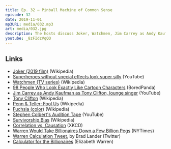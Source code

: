 ```yaml
---
title: Ep. 32 – Pinball Machine of Common Sense
episode: 32
date: 2019-11-01
mp3URL: media/032.mp3
art: media/032.jpg
description: The hosts discuss Joker, Watchmen, Jim Carrey as Andy Kaufman, Penn & Teller, Success Documentaries, Correlation vs. Causation, traffic accidents, and billionaire politics.
youtube: _8zFIdzVqQQ
---
```


## Links

- [Joker (2019 film)](<https://en.wikipedia.org/wiki/Joker_(2019_film)>) (Wikipedia)
- [Superheroes without special effects look super silly](https://www.youtube.com/watch?v=WZrSiCso9pU) (YouTube)
- [Watchmen (TV series)](<https://en.wikipedia.org/wiki/Watchmen_(TV_series)>) (Wikipedia)
- [98 People Who Look Exactly Like Cartoon Characters](https://www.boredpanda.com/cartoon-real-life-lookalikes/) (BoredPanda)
- [Jim Carrey as Andy Kaufman as Tony Clifton, lounge singer](https://www.youtube.com/watch?v=c7JcKKej0DI) (YouTube)
- [Tony Clifton](https://en.wikipedia.org/wiki/Tony_Clifton) (Wikipedia)
- [Penn & Teller: Fool Us](https://en.wikipedia.org/wiki/Penn_&_Teller:_Fool_Us) (Wikipedia)
- [Fuchsia (color)](<https://en.wikipedia.org/wiki/Fuchsia_(color)>) (Wikipedia)
- [Stephen Colbert's Audition Tape](https://www.youtube.com/watch?v=H9j6Ju7vN1s) (YouTube)
- [Survivorship Bias](https://en.wikipedia.org/wiki/Survivorship_bias) (Wikipedia)
- [Correlation vs. Causation](https://www.xkcd.com/552/) (XKCD)
- [Warren Would Take Billionaires Down a Few Billion Pegs](https://www.nytimes.com/2019/11/10/business/economy/warren-billionaires-wealth-tax.html) (NYTimes)
- [Warren Calculation Tweet](https://twitter.com/bradlander/status/1193510535393878017), by Brad Lander (Twitter)
- [Calculator for the Billionaires](https://elizabethwarren.com/calculator/ultra-millionaire-tax) (Elizabeth Warren)
